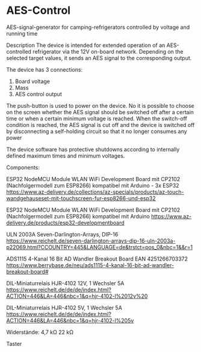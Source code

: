 # AES-Control

AES-signal-generator for camping-refrigerators controlled by voltage and running time

Description
The device is intended for extended operation of an AES-controlled refrigerator via the 12V on-board network. Depending on the selected target values, it sends an AES signal to the corresponding output.

The device has 3 connections:
1. Board voltage
2. Mass
3. AES control output 

The push-button is used to power on the device. No it is possible to choose on the screen whether the AES signal should be switched off after a certain time or when a certain minimum voltage is reached.
When the switch-off condition is reached, the AES signal is cut off and the device is switched off by disconnecting a self-holding circuit so that it no longer consumes any power 

The device software has protective shutdowns according to internally defined maximum times and minimum voltages.

Components: 

ESP32 NodeMCU Module WLAN WiFi
Development Board mit CP2102
(Nachfolgermodell zum ESP8266) kompatibel
mit Arduino - 3x ESP32 
https://www.az-delivery.de/collections/az-specials/products/az-touch-wandgehauseset-mit-touchscreen-fur-esp8266-und-esp32

ESP32 NodeMCU Module WLAN WiFi Development Board mit CP2102 (Nachfolgermodell zum ESP8266) kompatibel mit Arduino
https://www.az-delivery.de/products/esp32-developmentboard

ULN 2003A Seven-Darlington-Arrays, DIP-16
https://www.reichelt.de/seven-darlington-arrays-dip-16-uln-2003a-p22069.html?CCOUNTRY=445&LANGUAGE=de&trstct=pos_0&nbc=1&&r=1

ADS1115 4-Kanal 16 Bit AD Wandler Breakout Board EAN 4251266703372
https://www.berrybase.de/neu/ads1115-4-kanal-16-bit-ad-wandler-breakout-board#

DIL-Miniaturrelais HJR-4102 12V, 1 Wechsler 5A
https://www.reichelt.de/de/de/index.html?ACTION=446&LA=446&nbc=1&q=hjr-4102-l%2012v%20

DIL-Miniaturrelais HJR-4102 5V, 1 Wechsler 5A
https://www.reichelt.de/de/de/index.html?ACTION=446&LA=446&nbc=1&q=hjr-4102-l%205v

Widerstände:
4,7 kΩ
22 kΩ

Taster

